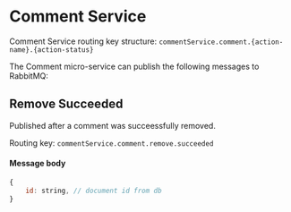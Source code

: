# Comment Service

Comment Service routing key structure: `commentService.comment.{action-name}.{action-status}`

The Comment micro-service can publish the following messages to RabbitMQ:

## Remove Succeeded

Published after a comment was succeessfully removed.

Routing key: `commentService.comment.remove.succeeded`

#### Message body
``` javascript
{
    id: string, // document id from db
}
```
